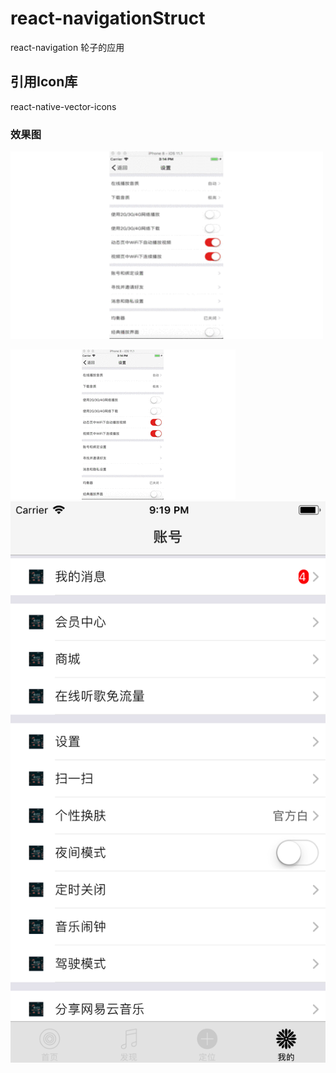 # react-navigationStruct
react-navigation 轮子的应用

## 引用Icon库
react-native-vector-icons

### 效果图
<img width="500" height="300" src="https://github.com/markdashi/react-navigationStruct/blob/master/Images/ios.gif"/>

![image](https://github.com/markdashi/react-navigationStruct/blob/master/Images/ios.gif?300*300)
![image](https://github.com/markdashi/react-navigationStruct/blob/master/Images/account.png?300*300)

